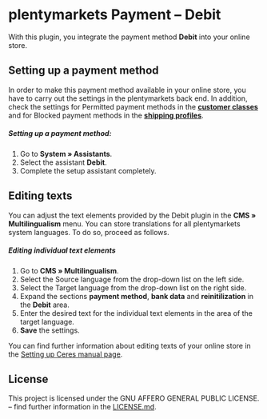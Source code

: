 # plentymarkets Payment&nbsp;– Debit

With this plugin, you integrate the payment method **Debit** into your online store.

## Setting up a payment method

In order to make this payment method available in your online store, you have to carry out the settings in the plentymarkets back end. In addition, check the settings for Permitted payment methods in the <strong><a href="https://knowledge.plentymarkets.com/en/order-processing/payment/managing-payment-methods#30" target="_blank">customer classes</a></strong> and for Blocked payment methods in the <strong><a href="https://knowledge.plentymarkets.com/en/order-processing/fulfilment/preparing-the-shipment#1000" target="_blank">shipping profiles</a></strong>.

##### Setting up a payment method:

1. Go to **System&nbsp;» Assistants**. 
2. Select the assistant **Debit**. 
3. Complete the setup assistant completely.

## Editing texts

You can adjust the text elements provided by the Debit plugin in the **CMS » Multilingualism** menu. You can store translations for all plentymarkets system languages. To do so, proceed as follows.

##### Editing individual text elements

1. Go to **CMS » Multilingualism**.
2. Select the Source language from the drop-down list on the left side.
3. Select the Target language from the drop-down list on the right side.
4. Expand the sections **payment method**, **bank data** and **reinitilization** in the **Debit** area.
5. Enter the desired text for the individual text elements in the area of the target language.
6. **Save** the settings.

You can find further information about editing texts of your online store in the <a href="https://knowledge.plentymarkets.com/en/omni-channel/online-store/setting-up-ceres#231" target="_blank"> Setting up Ceres manual page</a>.

## License

This project is licensed under the GNU AFFERO GENERAL PUBLIC LICENSE. – find further information in the [LICENSE.md](https://github.com/plentymarkets/plugin-payment-invoice/blob/master/LICENSE.md).
